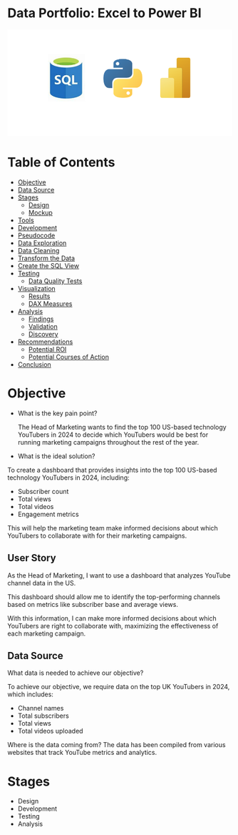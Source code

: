 # Data Portfolio: Excel to Power BI


![python-sql-powerbi](assets/images/python-sql-powerbi.png)


# Table of Contents

- [Objective](#objective)
- [Data Source](#data-source)
- [Stages](#stages)
  - [Design](#design)
  - [Mockup](#mockup)
- [Tools](#tools)
- [Development](#development)
- [Pseudocode](#pseudocode)
- [Data Exploration](#data-exploration)
- [Data Cleaning](#data-cleaning)
- [Transform the Data](#transform-the-data)
- [Create the SQL View](#create-the-sql-view)
- [Testing](#testing)
  - [Data Quality Tests](#data-quality-tests)
- [Visualization](#visualization)
  - [Results](#results)
  - [DAX Measures](#dax-measures)
- [Analysis](#analysis)
  - [Findings](#findings)
  - [Validation](#validation)
  - [Discovery](#discovery)
- [Recommendations](#recommendations)
  - [Potential ROI](#potential-roi)
  - [Potential Courses of Action](#potential-courses-of-action)
- [Conclusion](#conclusion)





# Objective

- What is the key pain point?

  The Head of Marketing wants to find the top 100 US-based technology YouTubers in 2024 to decide which YouTubers would be best for running marketing campaigns throughout the rest of the year.

- What is the ideal solution?  

To create a dashboard that provides insights into the top 100 US-based technology YouTubers in 2024, including:
  - Subscriber count
  - Total views
  - Total videos
  - Engagement metrics

This will help the marketing team make informed decisions about which YouTubers to collaborate with for their marketing campaigns.

## User Story

As the Head of Marketing, I want to use a dashboard that analyzes YouTube channel data in the US.

This dashboard should allow me to identify the top-performing channels based on metrics like subscriber base and average views.

With this information, I can make more informed decisions about which YouTubers are right to collaborate with, maximizing the effectiveness of each marketing campaign.

## Data Source

What data is needed to achieve our objective?

To achieve our objective, we require data on the top UK YouTubers in 2024, which includes:

- Channel names
- Total subscribers
- Total views
- Total videos uploaded

Where is the data coming from? The data has been compiled from various websites that track YouTube metrics and analytics. 

# Stages

- Design
- Development
- Testing
- Analysis



